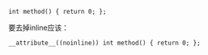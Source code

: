 ```
int method() { return 0; };
```
要去掉inline应该：
```
__attribute__((noinline)) int method() { return 0; };
```
